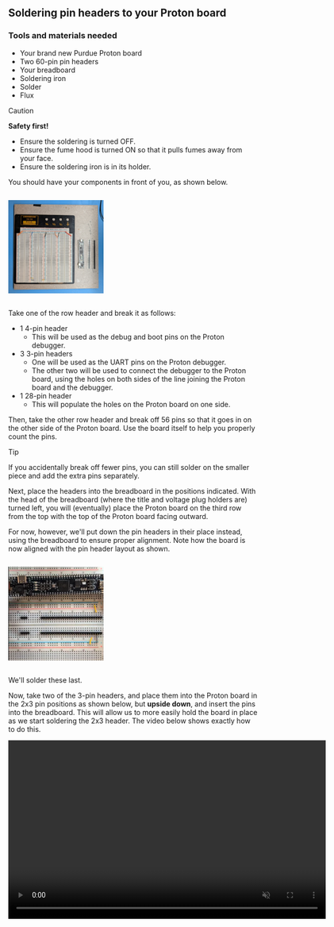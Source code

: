 ## Soldering pin headers to your Proton board

### Tools and materials needed
- Your brand new Purdue Proton board
- Two 60-pin pin headers
- Your breadboard
- Soldering iron
- Solder
- Flux

> [!CAUTION]
> **Safety first!**
> - Ensure the soldering is turned OFF. 
> - Ensure the fume hood is turned ON so that it pulls fumes away from your face.
> - Ensure the soldering iron is in its holder.

You should have your components in front of you, as shown below.

<div class="center">
    <img src="images/soldering-setup.jpg" style="margin: 1em 0; width: 20vw; max-width: 400px">
</div>

Take one of the row header and break it as follows:
- 1 4-pin header
    - This will be used as the debug and boot pins on the Proton debugger.
- 3 3-pin headers
    - One will be used as the UART pins on the Proton debugger.
    - The other two will be used to connect the debugger to the Proton board, using the holes on both sides of the line joining the Proton board and the debugger.
- 1 28-pin header
    - This will populate the holes on the Proton board on one side.

Then, take the other row header and break off 56 pins so that it goes in on the other side of the Proton board.  Use the board itself to help you properly count the pins.

> [!TIP]
> If you accidentally break off fewer pins, you can still solder on the smaller piece and add the extra pins separately.

Next, place the headers into the breadboard in the positions indicated.  With the head of the breadboard (where the title and voltage plug holders are) turned left, you will (eventually) place the Proton board on the third row from the top with the top of the Proton board facing outward.  

For now, however, we'll put down the pin headers in their place instead, using the breadboard to ensure proper alignment.  Note how the board is now aligned with the pin header layout as shown.

<div class="center">
    <img src="images/soldering-alignment.png" style="margin: 1em 0; width: 20vw; max-width: 400px">
</div>

We'll solder these last.

Now, take two of the 3-pin headers, and place them into the Proton board in the 2x3 pin positions as shown below, but **upside down**, and insert the pins into the breadboard.  This will allow us to more easily hold the board in place as we start soldering the 2x3 header.  The video below shows exactly how to do this.

<video src="https://media.githubusercontent.com/media/ece362-purdue/pico-labs/main/lab0-intro/images/soldering-pin2x3.webm"
       controls
       autoplay
       loop
       muted
       width="640"
       height="360">